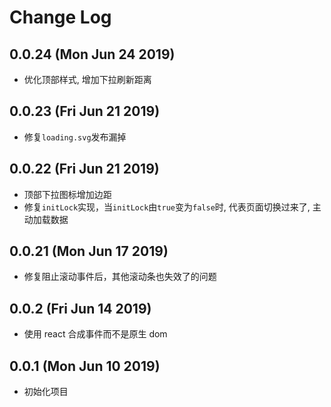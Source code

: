 # Change Log

## 0.0.24 (Mon Jun 24 2019)

-   优化顶部样式, 增加下拉刷新距离

## 0.0.23 (Fri Jun 21 2019)

-   修复`loading.svg`发布漏掉

## 0.0.22 (Fri Jun 21 2019)

-   顶部下拉图标增加边距
-   修复`initLock`实现，当`initLock`由`true`变为`false`时, 代表页面切换过来了, 主动加载数据

## 0.0.21 (Mon Jun 17 2019)

-   修复阻止滚动事件后，其他滚动条也失效了的问题

## 0.0.2 (Fri Jun 14 2019)

-   使用 react 合成事件而不是原生 dom

## 0.0.1 (Mon Jun 10 2019)

-   初始化项目
